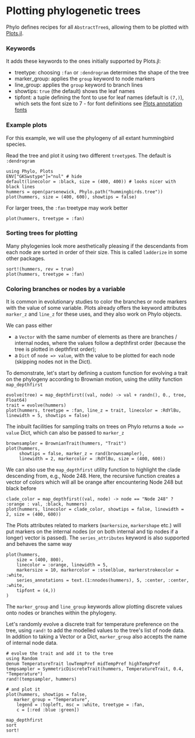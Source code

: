 # Plotting phylogenetic trees

Phylo defines recipes for all `AbstractTree`s, allowing them to be plotted with
 [Plots.jl](https://docs.juliaplots.org/latest).

### Keywords

It adds these keywords to the ones initially supported by Plots.jl:
- treetype: choosing `:fan` or `:dendrogram` determines the shape of the tree
- marker_group: applies the `group` keyword to node markers
- line_group: applies the `group` keyword to branch lines
- showtips: `true` (the default) shows the leaf names
- tipfont: a tuple defining the font to use for leaf names (default is `(7,)`),
which sets the font size to 7 - for font definitions see 
[Plots annotation fonts](https://docs.juliaplots.org/latest/generated/gr/#gr-ref20)

### Example plots
For this example, we will use the phylogeny of all extant hummingbird species.

Read the tree and plot it using two different `treetype`s. The 
default is `:dendrogram`
```@example plotting
using Phylo, Plots
ENV["GKSwstype"]="nul" # hide
default(linecolor = :black, size = (400, 400)) # looks nicer with black lines
hummers = open(parsenewick, Phylo.path("hummingbirds.tree"))
plot(hummers, size = (400, 600), showtips = false)
```

For larger trees, the `:fan` treetype may work better
```@example plotting
plot(hummers, treetype = :fan)
```

### Sorting trees for plotting
Many phylogenies look more aesthetically pleasing if the descendants from each
node are sorted in order of their size. This is called `ladderize` in some other
packages.
```@example plotting
sort!(hummers, rev = true)
plot(hummers, treetype = :fan)
```

### Coloring branches or nodes by a variable
It is common in evolutionary studies to color the branches or node markers with
the value of some variable. Plots already offers the keyword attributes 
`marker_z` and `line_z` for these uses, and they also work on Phylo objects.

We can pass either 
- a `Vector` with the same number of elements as there are 
branches / internal nodes, where the values follow a depthfirst order
(because the tree is plotted in depthfirst order);
- a `Dict` of `node => value`, with the value to be plotted for each node 
(skipping nodes not in the Dict).

To demonstrate, let's start by defining a custom function for evolving a trait
on the phylogeny according to Brownian motion, using the utility function 
`map_depthfirst`
```@example plotting
evolve(tree) = map_depthfirst((val, node) -> val + randn(), 0., tree, Float64)
trait = evolve(hummers)
plot(hummers, treetype = :fan, line_z = trait, linecolor = :RdYlBu, linewidth = 5, showtips = false)
```

The inbuilt facilities for sampling traits on trees on Phylo returns a 
`Node => value` Dict, which can also be passed to `marker_z`
```@example plotting
brownsampler = BrownianTrait(hummers, "Trait")
plot(hummers, 
     showtips = false, marker_z = rand(brownsampler), 
     linewidth = 2, markercolor = :RdYlBu, size = (400, 600))
```


We can also use the `map_depthfirst` utility function to highlight the clade
descending from, e.g., Node 248. Here, the recursive function creates a vector 
of colors which will all be orange after encountering Node 248 but black before
```@example plotting
clade_color = map_depthfirst((val, node) -> node == "Node 248" ? :orange : val, :black, hummers)
plot(hummers, linecolor = clade_color, showtips = false, linewidth = 2, size = (400, 600))
```

The Plots attributes related to markers (`markersize`, `markershape` etc.) will
put markers on the internal nodes (or on both internal and tip nodes if a longer)
vector is passed). The `series_attributes` keyword is also supported and behaves
the same way
```@example plotting
plot(hummers, 
    size = (400, 800), 
    linecolor = :orange, linewidth = 5, 
    markersize = 10, markercolor = :steelblue, markerstrokecolor = :white,
    series_annotations = text.(1:nnodes(hummers), 5, :center, :center, :white,
    tipfont = (4,))
)
```

The `marker_group` and `line_group` keywords allow plotting discrete values onto
nodes or branches within the phylogeny.

Let's randomly evolve a discrete trait for temperature preference on the tree,
using `rand!` to add the modelled values to the tree's list of node data.
In addition to taking a Vector or a Dict, `marker_group` also accepts the name 
of internal node data.
``` @example plotting
# evolve the trait and add it to the tree
using Random
@enum TemperatureTrait lowTempPref midTempPref highTempPref
tempsampler = SymmetricDiscreteTrait(hummers, TemperatureTrait, 0.4, "Temperature")
rand!(tempsampler, hummers)

# and plot it
plot(hummers, showtips = false,
   marker_group = "Temperature",
    legend = :topleft, msc = :white, treetype = :fan,
    c = [:red :blue :green])
```
```@docs
map_depthfirst
sort
sort!
```
